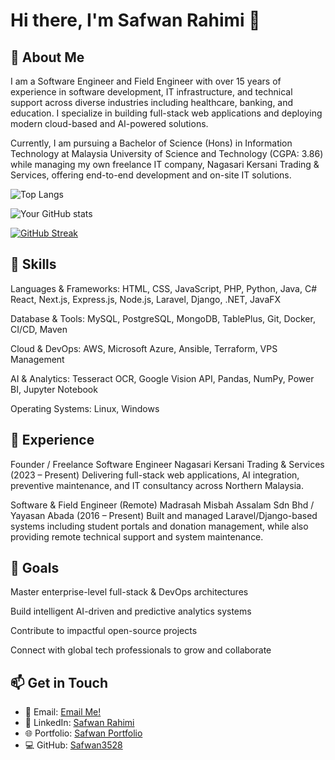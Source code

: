 # Hi there, I'm Safwan Rahimi 👋

## 🚀 About Me

I am a Software Engineer and Field Engineer with over 15 years of experience in software development, IT infrastructure, and technical support across diverse industries including healthcare, banking, and education. I specialize in building full-stack web applications and deploying modern cloud-based and AI-powered solutions.

Currently, I am pursuing a Bachelor of Science (Hons) in Information Technology at Malaysia University of Science and Technology (CGPA: 3.86) while managing my own freelance IT company, Nagasari Kersani Trading & Services, offering end-to-end development and on-site IT solutions.


![Top Langs](https://github-readme-stats.vercel.app/api/top-langs/?username=Safwan3528&layout=compact&theme=tokyonight)

![Your GitHub stats](https://github-readme-stats.vercel.app/api?username=Safwan3528&show_icons=true&theme=tokyonight)

[![GitHub Streak](https://streak-stats.demolab.com?user=Safwan3528&theme=tokyonight)](https://git.io/streak-stats)


## 🔧 Skills
Languages & Frameworks:
HTML, CSS, JavaScript, PHP, Python, Java, C#
React, Next.js, Express.js, Node.js, Laravel, Django, .NET, JavaFX

Database & Tools:
MySQL, PostgreSQL, MongoDB, TablePlus, Git, Docker, CI/CD, Maven

Cloud & DevOps:
AWS, Microsoft Azure, Ansible, Terraform, VPS Management

AI & Analytics:
Tesseract OCR, Google Vision API, Pandas, NumPy, Power BI, Jupyter Notebook

Operating Systems:
Linux, Windows

## 💼 Experience
Founder / Freelance Software Engineer
Nagasari Kersani Trading & Services (2023 – Present)
Delivering full-stack web applications, AI integration, preventive maintenance, and IT consultancy across Northern Malaysia.

Software & Field Engineer (Remote)
Madrasah Misbah Assalam Sdn Bhd / Yayasan Abada (2016 – Present)
Built and managed Laravel/Django-based systems including student portals and donation management, while also providing remote technical support and system maintenance.

## 🎯 Goals
Master enterprise-level full-stack & DevOps architectures

Build intelligent AI-driven and predictive analytics systems

Contribute to impactful open-source projects

Connect with global tech professionals to grow and collaborate

## 📫 Get in Touch

- 📧 Email: [Email Me!](mailto:safwan.rahimi@ug.must.edu.my)  
- 🔗 LinkedIn: [Safwan Rahimi](https://www.linkedin.com/in/safwanrahimi)  
- 🌐 Portfolio: [Safwan Portfolio](https://safwanrahimi.vercel.app)  
- 💻 GitHub: [Safwan3528](https://github.com/Safwan3528)
